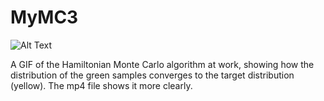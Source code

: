 # MyMC3

![Alt Text](https://media.giphy.com/media/7VSWI43U33RpRiYEn9/giphy.gif)

A GIF of the Hamiltonian Monte Carlo algorithm at work, showing how the distribution of the green samples converges to the target distribution (yellow). The mp4 file shows it more clearly.
